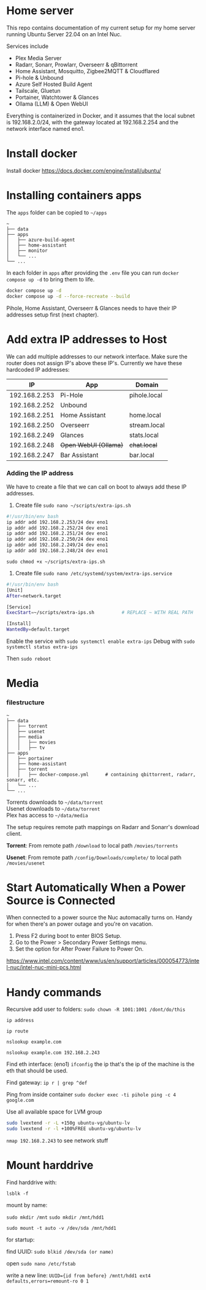 
# Home server

This repo contains documentation of my current setup for my home server running Ubuntu Server 22.04 on an Intel Nuc.

Services include

* Plex Media Server
* Radarr, Sonarr, Prowlarr, Overseerr & qBittorrent
* Home Assistant, Mosquitto, Zigbee2MQTT & Cloudflared
* Pi-hole & Unbound
* Azure Self Hosted Build Agent 
* Tailscale, Gluetun
* Portainer, Watchtower & Glances
* Ollama (LLM) & Open WebUI

Everything is containerized in Docker, and it assumes that the local subnet is 192.168.2.0/24, with the gateway located at 192.168.2.254 and the network interface named eno1.

# Install docker

Install docker
https://docs.docker.com/engine/install/ubuntu/


# Installing containers apps 

The `apps` folder can be copied to `~/apps`

    ~
    ├── data          
    ├── apps                    
    │   ├── azure-build-agent          
    │   ├── home-assistant          
    │   ├── monitor             
    │   └── ...                
    └── ...


In each folder in `apps` after providing the `.env` file you can run `docker compose up -d` to bring them to life. 

```bash
docker compose up -d
docker compose up -d --force-recreate --build
```

Pihole, Home Assistant, Overseerr & Glances needs to have their IP addresses setup first (next chapter).

# Add extra IP addresses to Host

We can add multiple addresses to our network interface. Make sure the router does not assign IP's above these IP's. Currently we have these hardcoded IP addresses:

| IP            | App                   | Domain       |
| ------------- | --------------------- | ------------ |
| 192.168.2.253 | Pi-Hole               | pihole.local |
| 192.168.2.252 | Unbound               |              |
| 192.168.2.251 | Home Assistant        | home.local   |
| 192.168.2.250 | Overseerr             | stream.local |
| 192.168.2.249 | Glances               | stats.local  |
| 192.168.2.248 | ~~Open WebUI (Ollama)~~ | ~~chat.local~~ |
| 192.168.2.247 | Bar Assistant         | bar.local    |


### Adding the IP address

We have to create a file that we can call on boot to always add these IP addresses.

1. Create file `sudo nano ~/scripts/extra-ips.sh`

```bash 
#!/usr/bin/env bash
ip addr add 192.168.2.253/24 dev eno1
ip addr add 192.168.2.252/24 dev eno1
ip addr add 192.168.2.251/24 dev eno1
ip addr add 192.168.2.250/24 dev eno1
ip addr add 192.168.2.249/24 dev eno1
ip addr add 192.168.2.248/24 dev eno1
```

`sudo chmod +x ~/scripts/extra-ips.sh`

1. Create file `sudo nano /etc/systemd/system/extra-ips.service`

```bash
#!/usr/bin/env bash
[Unit]
After=network.target

[Service]
ExecStart=~/scripts/extra-ips.sh          # REPLACE ~ WITH REAL PATH 

[Install]
WantedBy=default.target
```

Enable the service with `sudo systemctl enable extra-ips`
Debug with `sudo systemctl status extra-ips`


Then `sudo reboot`


# Media

### filestructure
    
    ~
    ├── data                    
    │   ├── torrent          
    │   ├── usenet          
    │   ├── media
    │   │   ├── movies       
    │   │   ├── tv       
    ├── apps                    
    │   ├── portainer          
    │   ├── home-assistant          
    │   ├── torrent   
    │   │   ├── docker-compose.yml      # containing qbittorrent, radarr, sonarr, etc.          
    │   └── ...                
    └── ...

Torrents downloads to `~/data/torrent`    
Usenet downloads to `~/data/torrent`    
Plex has access to `~/data/media`    

The setup requires remote path mappings on Radarr and Sonarr's download client. 

**Torrent**: From remote path  `/download` to local path `/movies/torrents`

**Usenet**: From remote path `/config/Downloads/complete/` to local path `/movies/usenet`

# Start Automatically When a Power Source is Connected

When connected to a power source the Nuc automacally turns on. Handy for when there's an power outage and you're on vacation.

1. Press F2 during boot to enter BIOS Setup.
2. Go to the Power > Secondary Power Settings menu.
3. Set the option for After Power Failure to Power On.

https://www.intel.com/content/www/us/en/support/articles/000054773/intel-nuc/intel-nuc-mini-pcs.html

# Handy commands

Recursive add user to folders: `sudo chown -R 1001:1001 /dont/do/this`

`ip address`

`ip route`

`nslookup example.com`

`nslookup example.com 192.168.2.243`


Find eth interface: (eno1) `ifconfig` the ip that's the ip of the machine is the eth that should be used.

Find gateway: `ip r | grep ^def`

Ping from inside container `sudo docker exec -ti pihole ping -c 4 google.com`

Use all available space for LVM group

```bash
sudo lvextend -r -L +150g ubuntu-vg/ubuntu-lv
sudo lvextend -r -l +100%FREE ubuntu-vg/ubuntu-lv
```

`nmap 192.168.2.243` to see network stuff

# Mount harddrive

Find harddrive with:

`lsblk -f`

mount by name:

`sudo mkdir /mnt`
`sudo mkdir /mnt/hdd1`

`sudo mount -t auto -v /dev/sda /mnt/hdd1`


for startup:

find UUID:
`sudo blkid /dev/sda (or name)`

open
`sudo nano /etc/fstab`

write a new line:
`UUID={id from before} /mntt/hdd1 ext4 defaults,errors=remount-ro 0 1`
